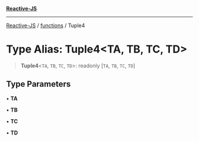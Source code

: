 [**Reactive-JS**](../../README.md)

***

[Reactive-JS](../../README.md) / [functions](../README.md) / Tuple4

# Type Alias: Tuple4\<TA, TB, TC, TD\>

> **Tuple4**\<`TA`, `TB`, `TC`, `TD`\>: readonly \[`TA`, `TB`, `TC`, `TD`\]

## Type Parameters

• **TA**

• **TB**

• **TC**

• **TD**
